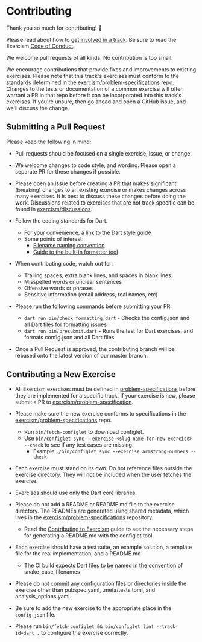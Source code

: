 # Contributing

Thank you so much for contributing! :tada:

Please read about how to [get involved in a track](https://exercism.org/docs/building/tracks). Be sure to read the Exercism [Code of Conduct](https://exercism.io/code-of-conduct).

We welcome pull requests of all kinds. No contribution is too small.

We encourage contributions that provide fixes and improvements to existing exercises. Please note that this track's exercises must conform to the standards determined in the [exercism/problem-specifications](https://github.com/exercism/problem-specifications) repo. Changes to the tests or documentation of a common exercise will often warrant a PR in that repo before it can be incorporated into this track's exercises. If you're unsure, then go ahead and open a GitHub issue, and we'll discuss the change.

## Submitting a Pull Request ###

Please keep the following in mind:

- Pull requests should be focused on a single exercise, issue, or change.

- We welcome changes to code style, and wording. Please open a separate PR for these changes if possible.

- Please open an issue before creating a PR that makes significant (breaking) changes to an existing exercise or makes changes across many exercises. It is best to discuss these changes before doing the work. Discussions related to exercises that are not track specific can be found in [exercism/discussions](https://github.com/exercism/discussions/issues).

- Follow the coding standards for Dart.
    * For your convenience, [a link to the Dart style guide](https://www.dart.dev/guides/language/effective-dart)
    * Some points of interest:
      * [Filename naming convention](https://www.dart.dev/guides/language/effective-dart/style#do-name-libraries-and-source-files-using-lowercase_with_underscores)
      * [Guide to the built-in formatter tool](https://github.com/dart-lang/dart_style#getting-dartfmt)

- When contributing code, watch out for:
    * Trailing spaces, extra blank lines, and spaces in blank lines.
    * Misspelled words or unclear sentences
    * Offensive words or phrases
    * Sensitive information (email address, real names, etc)

- Please run the following commands before submitting your PR:
    * `dart run bin/check_formatting.dart` - Checks the config.json and all Dart files for formatting issues
    * `dart run bin/presubmit.dart` - Runs the test for Dart exercises, and formats config.json and all Dart files

- Once a Pull Request is approved, the contributing branch will be rebased onto the latest version of our master branch.

## Contributing a New Exercise ###

- All Exercism exercises must be defined in [problem-specifications](https://github.com/exercism/problem-specifications/tree/master/exercises) before they are implemented for a specific track. If your exercise is new, please submit a PR to [exercism/problem-specification](https://github.com/exercism/problem-specifications).

- Please make sure the new exercise conforms to specifications in the [exercism/problem-specifications](https://github.com/exercism/problem-specifications) repo.
  - Run `bin/fetch-configlet` to download configlet.
  - Use `bin/configlet sync --exercise <slug-name-for-new-exercise> --check` to see if any test cases are missing.
    - Example `./bin/configlet sync --exercise armstrong-numbers --check`

- Each exercise must stand on its own. Do not reference files outside the exercise directory. They will not be included when the user fetches the exercise.

- Exercises should use only the Dart core libraries.

- Please do not add a README or README.md file to the exercise directory. The READMEs are generated using shared metadata, which lives in the
[exercism/problem-specifications](https://github.com/exercism/problem-specifications) repository.
  - Read the [Contributing to Exercism](https://exercism.org/docs/building) guide to see the necessary steps for generating a README.md with the configlet tool.

- Each exercise should have a test suite, an example solution, a template file for the real implementation, and a README.md
  - The CI build expects Dart files to be named in the convention of snake_case_filenames

- Please do not commit any configuration files or directories inside the exercise other than pubspec.yaml, .meta/tests.toml, and analysis_options.yaml.

- Be sure to add the new exercise to the appropriate place in the `config.json` file.

- Please run `bin/fetch-configlet && bin/configlet lint --track-id=dart .` to configure the exercise correctly.
